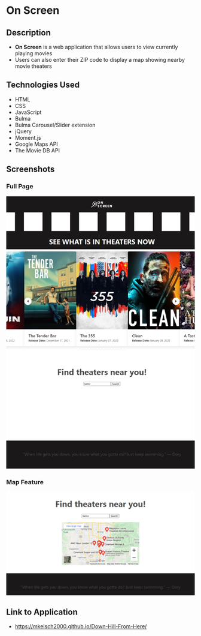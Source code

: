 # On Screen
## Description
- **On Screen** is a web application that allows users to view currently playing movies 
- Users can also enter their ZIP code to display a map showing nearby movie theaters 

## Technologies Used
- HTML
- CSS
- JavaScript
- Bulma
- Bulma Carousel/Slider extension
- jQuery 
- Moment.js
- Google Maps API
- The Movie DB API

## Screenshots
### Full Page
![Full page screenshot](images/screenshot-1.png)

### Map Feature
![Map feature screenshot](images/screenshot-2.png)

## Link to Application
- https://mkelsch2000.github.io/Down-Hill-From-Here/
